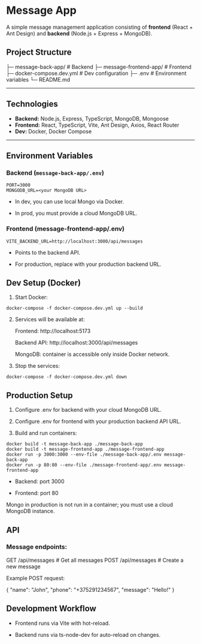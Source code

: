 # Message App

A simple message management application consisting of **frontend** (React + Ant Design) and **backend** (Node.js + Express + MongoDB).

## Project Structure
├─ message-back-app/ # Backend
├─ message-frontend-app/ # Frontend
├─ docker-compose.dev.yml # Dev configuration
├─ .env # Environment variables
└─ README.md

---

## Technologies

- **Backend:** Node.js, Express, TypeScript, MongoDB, Mongoose
- **Frontend:** React, TypeScript, Vite, Ant Design, Axios, React Router
- **Dev:** Docker, Docker Compose

---

## Environment Variables

### Backend (`message-back-app/.env`)

```env
PORT=3000
MONGODB_URL=<your MongoDB URL>
```

- In dev, you can use local Mongo via Docker.

- In prod, you must provide a cloud MongoDB URL.

### Frontend (message-frontend-app/.env)
```env
VITE_BACKEND_URL=http://localhost:3000/api/messages
```

- Points to the backend API.

- For production, replace with your production backend URL.
## Dev Setup (Docker)

1. Start Docker:
```env
docker-compose -f docker-compose.dev.yml up --build
```

2. Services will be available at:

    Frontend: http://localhost:5173

    Backend API: http://localhost:3000/api/messages

    MongoDB: container is accessible only inside Docker network.

3. Stop the services:

```env
docker-compose -f docker-compose.dev.yml down
```
## Production Setup

1. Configure .env for backend with your cloud MongoDB URL.

2. Configure .env for frontend with your production backend API URL.

3. Build and run containers:

```env
docker build -t message-back-app ./message-back-app
docker build -t message-frontend-app ./message-frontend-app
docker run -p 3000:3000 --env-file ./message-back-app/.env message-back-app
docker run -p 80:80 --env-file ./message-frontend-app/.env message-frontend-app
```

- Backend: port 3000

- Frontend: port 80

Mongo in production is not run in a container; you must use a cloud MongoDB instance.

## API

### Message endpoints:

GET /api/messages      # Get all messages
POST /api/messages     # Create a new message


Example POST request:

{
"name": "John",
"phone": "+375291234567",
"message": "Hello!"
}

## Development Workflow

- Frontend runs via Vite with hot-reload.

- Backend runs via ts-node-dev for auto-reload on changes.


